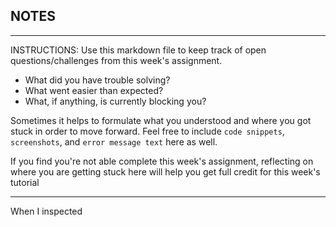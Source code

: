 ## NOTES

-----------
INSTRUCTIONS:
Use this markdown file to keep track of open questions/challenges from this week's assignment.
- What did you have trouble solving?
- What went easier than expected?
- What, if anything, is currently blocking you?

Sometimes it helps to formulate what you understood and where you got stuck in order to move forward. Feel free to include `code snippets`, `screenshots`, and `error message text` here as well.

If you find you're not able complete this week's assignment, reflecting on where you are getting stuck here will help you get full credit for this week's tutorial

------------

When I inspected